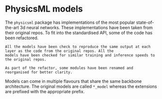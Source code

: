 # PhysicsML models

The ``physicsml`` package has implementations of the most popular state-of-the-art 3d neural networks. These implementations
have been taken from their original repos. To fit into the standardised API, some of the code has been refactored.

```{important}
All the models have been check to reproduce the same output at each layer as the code from the original repos. All the
models have been checked for similar training and inference speeds to the original repos.

As part of the refactor, some modules have been renamed and reorganised for better clarity.
```

Models can come in multiple flavours that share the same backbone architecture. The original models are called ``*_model``
whereas the extensions are prefixed with the appropriate prefix.
